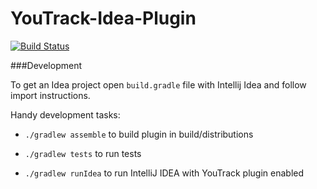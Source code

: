 YouTrack-Idea-Plugin
======================
[![Build Status](https://travis-ci.org/jk1/youtrack-idea-plugin.png?branch=master)](https://travis-ci.org/jk1/TeamCity-dependencies-gradle-plugin)

###Development

To get an Idea project open ```build.gradle``` file with Intellij Idea and follow import instructions.

Handy development tasks:

- ```./gradlew assemble``` to build plugin in build/distributions

- ```./gradlew tests``` to run tests

- ```./gradlew runIdea``` to run IntelliJ IDEA with YouTrack plugin enabled





